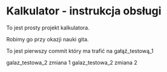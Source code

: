 # Kalkulator - instrukcja obsługi

To jest prosty projekt kalkulatora. 

Robimy go przy okazji nauki gita. 

To jest pierwszy commit który ma trafić na gałąź_testową_1

galaz_testowa_2 zmiana 1
galaz_testowa_2 zmiana 2
